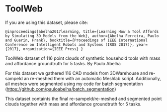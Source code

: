# ToolWeb

If you are using this dataset, please cite:

`@inproceedings{abelha2017learning,
  title={Learning How a Tool Affords by Simulating 3D Models from the Web},
  author={Abelha Ferreira, Paulo and Guerin, Frank},
  booktitle={Proceedings of IEEE International Conference on Intelligent Robots and Systems (IROS 2017)},
  year={2017},
  organization={IEEE Press}
}`


ToolWeb dataset of 116 point clouds of synthetic household tools with mass and affordance groundtruth for 5 tasks.
By Paulo Abelha


For this dataset we gathered 116 CAD models from 3DWarehouse and re-sampeld an re-meshed them with an automatic Meshlab script.
Additionally, all meshes were segmented using my code for batch segmentation  (https://github.com/pauloabelha/batch_segmentation)

This dataset containts the final re-sampeld/re-meshed and segmented point clouds together with mass and affordance groundtruth for 5 tasks.
